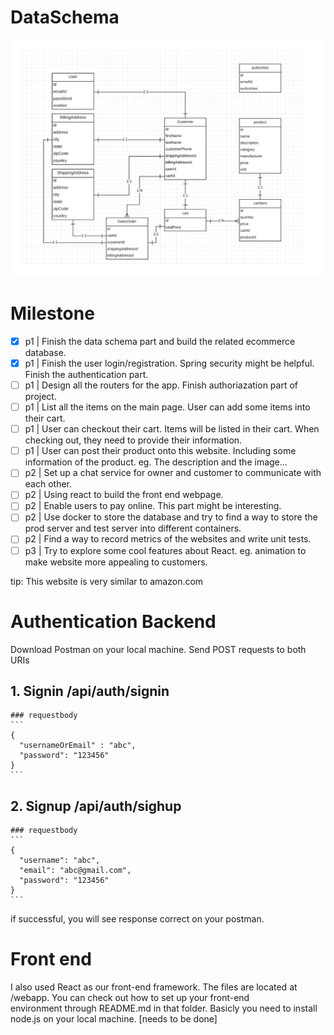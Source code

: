 # DataSchema
![Data schema](/images/DataSchema.png)
# Milestone
- [x] p1 | Finish the data schema part and build the related ecommerce database. 
- [x] p1 | Finish the user login/registration. Spring security might be helpful. Finish the authentication part.
- [ ] p1 | Design all the routers for the app. Finish authoriazation part of project. 
- [ ] p1 | List all the items on the main page. User can add some items into their cart.
- [ ] p1 | User can checkout their cart. Items will be listed in their cart. When checking out, they need to provide their information.
- [ ] p1 | User can post their product onto this website. Including some information of the product. eg. The description and the image...
- [ ] p2 | Set up a chat service for owner and customer to communicate with each other.
- [ ] p2 | Using react to build the front end webpage.
- [ ] p2 | Enable users to pay online. This part might be interesting.
- [ ] p2 | Use docker to store the database and try to find a way to store the prod server and test server into different containers.
- [ ] p2 | Find a way to record metrics of the websites and write unit tests.
- [ ] p3 | Try to explore some cool features about React. eg. animation to make website more appealing to customers.

tip: This website is very similar to amazon.com

# Authentication Backend
Download Postman on your local machine. Send POST requests to both URIs
## 1. Signin /api/auth/signin  
    ### requestbody 
    ```
    {  
      "usernameOrEmail" : "abc",  
      "password": "123456"  
    }  
    ```  
## 2. Signup /api/auth/sighup  
    ### requestbody 
    ```
    {  
      "username": "abc",  
      "email": "abc@gmail.com",  
      "password": "123456"  
    }  
    ```
if successful, you will see response correct on your postman.  

# Front end 
I also used React as our front-end framework. The files are located at /webapp. You can check out how to set up your front-end  
environment through README.md in that folder. Basicly you need to install node.js on your local machine. [needs to be done]

